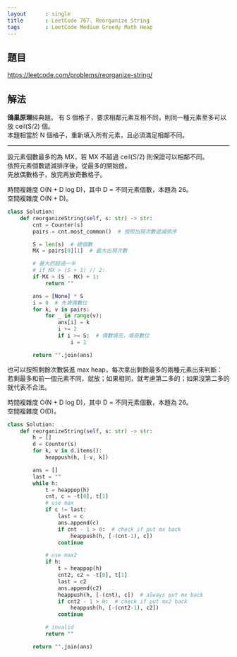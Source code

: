 ```yaml
---
layout      : single
title       : LeetCode 767. Reorganize String
tags        : LeetCode Medium Greedy Math Heap
---
```



## 題目

<https://leetcode.com/problems/reorganize-string/>

## 解法

**鴿巢原理**經典題。
有 S 個格子，要求相鄰元素互相不同，則同一種元素至多可以放 ceil(S/2) 個。  
本題相當於 N 個格子，重新填入所有元素，且必須滿足相鄰不同。  

---

設元素個數最多的為 MX，若 MX 不超過 ceil(S/2) 則保證可以相鄰不同。  
依照元素個數遞減排序後，從最多的開始放。  
先放偶數格子，放完再放奇數格子。  

時間複雜度 O(N + D log D)，其中 D = 不同元素個數，本題為 26。  
空間複雜度 O(N + D)。  

```python
class Solution:
    def reorganizeString(self, s: str) -> str:
        cnt = Counter(s)
        pairs = cnt.most_common()  # 按照出現次數遞減排序

        S = len(s)  # 總個數
        MX = pairs[0][1]  # 最大出現次數

        # 最大的超過一半
        # if MX > (S + 1) // 2:
        if MX > (S - MX) + 1:
            return ""

        ans = [None] * S
        i = 0  # 先填偶數位
        for k, v in pairs:
            for _ in range(v):
                ans[i] = k
                i += 2
                if i >= S:  # 偶數填完，填奇數位
                    i = 1

        return "".join(ans)
```

也可以按照剩餘次數裝進 max heap，每次拿出剩餘最多的兩種元素出來判斷：  
若剩最多和前一個元素不同，就放；如果相同，就考慮第二多的；如果沒第二多的就代表不合法。  

時間複雜度 O(N + D log D)，其中 D = 不同元素個數，本題為 26。  
空間複雜度 O(D)。  

```python
class Solution:
    def reorganizeString(self, s: str) -> str:
        h = []
        d = Counter(s)
        for k, v in d.items():
            heappush(h, [-v, k])

        ans = []
        last = ""
        while h:
            t = heappop(h)
            cnt, c = -t[0], t[1]
            # use max
            if c != last:
                last = c
                ans.append(c)
                if cnt - 1 > 0:  # check if put mx back
                    heappush(h, [-(cnt-1), c])
                continue

            # use max2
            if h:
                t = heappop(h)
                cnt2, c2 = -t[0], t[1]
                last = c2
                ans.append(c2)
                heappush(h, [-(cnt), c])  # always put mx back
                if cnt2 - 1 > 0:  # check if put mx2 back
                    heappush(h, [-(cnt2-1), c2])
                continue

            # invalid
            return ""

        return "".join(ans)
````
